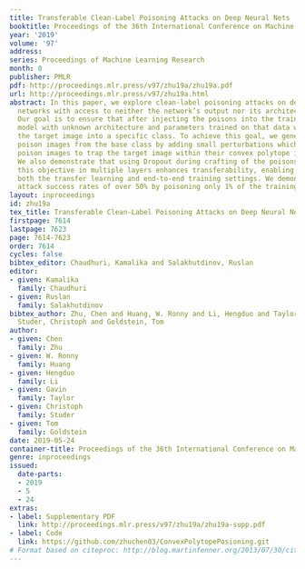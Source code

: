 ```yaml
---
title: Transferable Clean-Label Poisoning Attacks on Deep Neural Nets
booktitle: Proceedings of the 36th International Conference on Machine Learning
year: '2019'
volume: '97'
address: 
series: Proceedings of Machine Learning Research
month: 0
publisher: PMLR
pdf: http://proceedings.mlr.press/v97/zhu19a/zhu19a.pdf
url: http://proceedings.mlr.press/v97/zhu19a.html
abstract: In this paper, we explore clean-label poisoning attacks on deep convolutional
  networks with access to neither the network’s output nor its architecture or parameters.
  Our goal is to ensure that after injecting the poisons into the training data, a
  model with unknown architecture and parameters trained on that data will misclassify
  the target image into a specific class. To achieve this goal, we generate multiple
  poison images from the base class by adding small perturbations which cause the
  poison images to trap the target image within their convex polytope in feature space.
  We also demonstrate that using Dropout during crafting of the poisons and enforcing
  this objective in multiple layers enhances transferability, enabling attacks against
  both the transfer learning and end-to-end training settings. We demonstrate transferable
  attack success rates of over 50% by poisoning only 1% of the training set.
layout: inproceedings
id: zhu19a
tex_title: Transferable Clean-Label Poisoning Attacks on Deep Neural Nets
firstpage: 7614
lastpage: 7623
page: 7614-7623
order: 7614
cycles: false
bibtex_editor: Chaudhuri, Kamalika and Salakhutdinov, Ruslan
editor:
- given: Kamalika
  family: Chaudhuri
- given: Ruslan
  family: Salakhutdinov
bibtex_author: Zhu, Chen and Huang, W. Ronny and Li, Hengduo and Taylor, Gavin and
  Studer, Christoph and Goldstein, Tom
author:
- given: Chen
  family: Zhu
- given: W. Ronny
  family: Huang
- given: Hengduo
  family: Li
- given: Gavin
  family: Taylor
- given: Christoph
  family: Studer
- given: Tom
  family: Goldstein
date: 2019-05-24
container-title: Proceedings of the 36th International Conference on Machine Learning
genre: inproceedings
issued:
  date-parts:
  - 2019
  - 5
  - 24
extras:
- label: Supplementary PDF
  link: http://proceedings.mlr.press/v97/zhu19a/zhu19a-supp.pdf
- label: Code
  link: https://github.com/zhuchen03/ConvexPolytopePosioning.git
# Format based on citeproc: http://blog.martinfenner.org/2013/07/30/citeproc-yaml-for-bibliographies/
---
```

